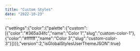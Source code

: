 ```yaml
---
title: "Custom Styles"
date: "2022-10-23"
---
```


{"settings":{"color":{"palette":{"custom":\[{"color":"#365a34fc","name":"Color 1","slug":"custom-color-1"},{"color":"#ffffff","name":"Color 3","slug":"custom-color-3"}\]}}},"version":2,"isGlobalStylesUserThemeJSON":true}
